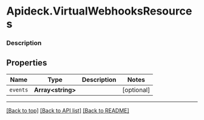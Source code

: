 # Apideck.VirtualWebhooksResources

### Description

## Properties
Name | Type | Description | Notes
------------ | ------------- | ------------- | -------------
`events` | **Array&lt;string&gt;** |  | [optional] 





---

[[Back to top]](#) [[Back to API list]](../../../../README.md#documentation-for-api-endpoints) [[Back to README]](../../../../README.md)



